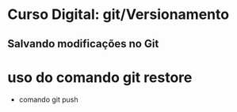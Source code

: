 # Curso Digital: git/Versionamento

## Salvando modificações no Git
# uso do comando git restore
* comando git push

